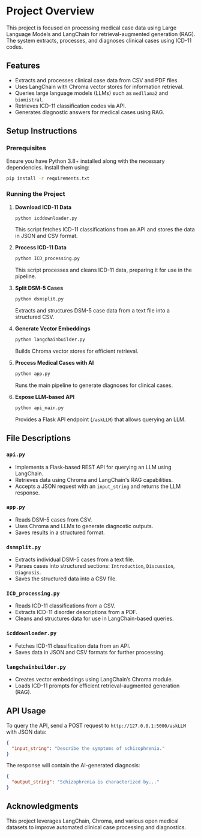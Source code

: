 # Project Overview

This project is focused on processing medical case data using Large Language Models and LangChain for retrieval-augmented generation (RAG). The system extracts, processes, and diagnoses clinical cases using ICD-11 codes.

## Features

- Extracts and processes clinical case data from CSV and PDF files.
- Uses LangChain with Chroma vector stores for information retrieval.
- Queries large language models (LLMs) such as `medllama2` and `biomistral`.
- Retrieves ICD-11 classification codes via API.
- Generates diagnostic answers for medical cases using RAG.

## Setup Instructions

### Prerequisites

Ensure you have Python 3.8+ installed along with the necessary dependencies. Install them using:

```bash
pip install -r requirements.txt
```

### Running the Project

1. **Download ICD-11 Data**

   ```bash
   python icddownloader.py
   ```

   This script fetches ICD-11 classifications from an API and stores the data in JSON and CSV format.

2. **Process ICD-11 Data**

   ```bash
   python ICD_processing.py
   ```

   This script processes and cleans ICD-11 data, preparing it for use in the pipeline.

3. **Split DSM-5 Cases**

   ```bash
   python dsmsplit.py
   ```

   Extracts and structures DSM-5 case data from a text file into a structured CSV.

4. **Generate Vector Embeddings**

   ```bash
   python langchainbuilder.py
   ```

   Builds Chroma vector stores for efficient retrieval.

5. **Process Medical Cases with AI**

   ```bash
   python app.py
   ```

   Runs the main pipeline to generate diagnoses for clinical cases.

6. **Expose LLM-based API**

   ```bash
   python api_main.py
   ```

   Provides a Flask API endpoint (`/askLLM`) that allows querying an LLM.

## File Descriptions

### `api.py`

- Implements a Flask-based REST API for querying an LLM using LangChain.
- Retrieves data using Chroma and LangChain's RAG capabilities.
- Accepts a JSON request with an `input_string` and returns the LLM response.

### `app.py`

- Reads DSM-5 cases from CSV.
- Uses Chroma and LLMs to generate diagnostic outputs.
- Saves results in a structured format.

### `dsmsplit.py`

- Extracts individual DSM-5 cases from a text file.
- Parses cases into structured sections: `Introduction`, `Discussion`, `Diagnosis`.
- Saves the structured data into a CSV file.

### `ICD_processing.py`

- Reads ICD-11 classifications from a CSV.
- Extracts ICD-11 disorder descriptions from a PDF.
- Cleans and structures data for use in LangChain-based queries.

### `icddownloader.py`

- Fetches ICD-11 classification data from an API.
- Saves data in JSON and CSV formats for further processing.

### `langchainbuilder.py`

- Creates vector embeddings using LangChain’s Chroma module.
- Loads ICD-11 prompts for efficient retrieval-augmented generation (RAG).

## API Usage

To query the API, send a POST request to `http://127.0.0.1:5000/askLLM` with JSON data:

```json
{
  "input_string": "Describe the symptoms of schizophrenia."
}
```

The response will contain the AI-generated diagnosis:

```json
{
  "output_string": "Schizophrenia is characterized by..."
}
```

## Acknowledgments

This project leverages LangChain, Chroma, and various open medical datasets to improve automated clinical case processing and diagnostics.

